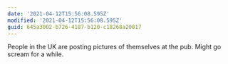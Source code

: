 ```yaml
---
date: '2021-04-12T15:56:08.595Z'
modified: '2021-04-12T15:56:08.595Z'
guid: 645a3002-b726-4187-b120-c18268a20017
---
```

People in the UK are posting pictures of themselves at the pub. Might go scream for a while. 
